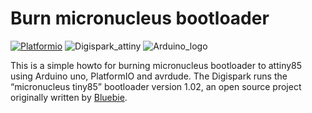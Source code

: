 # Burn micronucleus bootloader

[![Platformio](http://cdn.platformio.org/images/platformio-logo.17fdc3bc.png)](http://platformio.org/)
![Digispark_attiny](https://github.com/pedrogoliveira/rubberducky/raw/master/images/digispark_attiny_1.jpg)
![Arduino_logo](https://github.com/pedrogoliveira/rubberducky/raw/master/images/Arduino_Uno_logo.png)


This is a simple howto for burning micronucleus bootloader to attiny85 using Arduino uno, PlatformIO and avrdude.
The Digispark runs the “micronucleus tiny85” bootloader version 1.02, an open source project originally written by [Bluebie](https://github.com/Bluebie).
